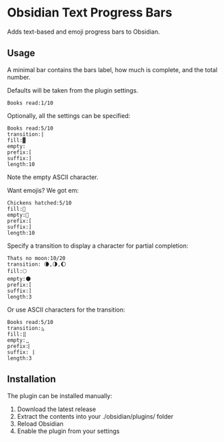 # Obsidian Text Progress Bars

Adds text-based and emoji progress bars to Obsidian.

## Usage

A minimal bar contains the bars label, how much is complete, and the total number.

Defaults will be taken from the plugin settings.

```text-progress-bar
Books read:1/10
```

Optionally, all the settings can be specified:

```text-progress-bar
Books read:5/10
transition:|
fill:▓
empty: 
prefix:[
suffix:]
length:10
```

Note the empty ASCII character.

Want emojis?  We got em:

```text-progress-bar
Chickens hatched:5/10
fill:🐥
empty:🥚
prefix:[
suffix:]
length:10
```

Specify a transition to display a character for partial completion:

```text-progress-bar
Thats no moon:10/20
transition: 🌘,🌗,🌔
fill:🌕
empty:🌑
prefix:[
suffix:]
length:3
```

Or use ASCII characters for the transition:

```text-progress-bar
Books read:5/10
transition:⣦
fill:⣿
empty:⣀
prefix:⎸
suffix:⎹
length:3
```


## Installation

The plugin can be installed manually:

1. Download the latest release
2. Extract the contents into your ./obsidian/plugins/ folder
3. Reload Obsidian
4. Enable the plugin from your settings
  
